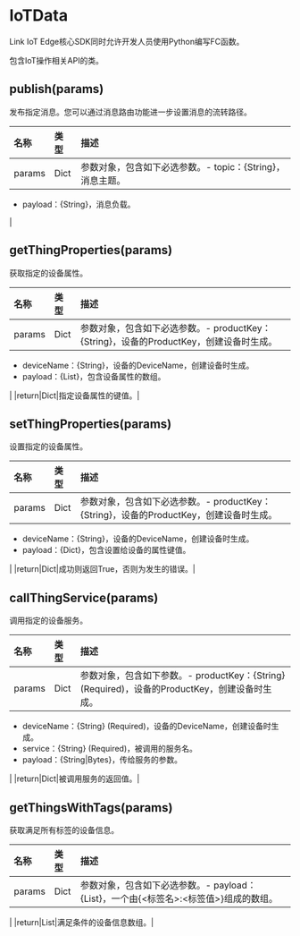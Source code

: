 # IoTData

Link IoT Edge核心SDK同时允许开发人员使用Python编写FC函数。

包含IoT操作相关API的类。

## publish\(params\) <a id="section_fw1_c3s_n2b .section"></a>

发布指定消息。您可以通过消息路由功能进一步设置消息的流转路径。

| 名称 | 类型 | 描述 |
| :--- | :--- | :--- |
| params | Dict | 参数对象，包含如下必选参数。-   topic：{String}，消息主题。 |

* payload：{String}，消息负载。

\|

## getThingProperties\(params\) <a id="section_l3r_lhd_kfb .section"></a>

获取指定的设备属性。

| 名称 | 类型 | 描述 |
| :--- | :--- | :--- |
| params | Dict | 参数对象，包含如下必选参数。-   productKey：{String}，设备的ProductKey，创建设备时生成。 |

* deviceName：{String}，设备的DeviceName，创建设备时生成。
* payload：{List}，包含设备属性的数组。

\| \|return\|Dict\|指定设备属性的键值。\|

## setThingProperties\(params\) <a id="section_zjx_j3d_kfb .section"></a>

设置指定的设备属性。

| 名称 | 类型 | 描述 |
| :--- | :--- | :--- |
| params | Dict | 参数对象，包含如下必选参数。-   productKey：{String}，设备的ProductKey，创建设备时生成。 |

* deviceName：{String}，设备的DeviceName，创建设备时生成。
* payload：{Dict}，包含设置给设备的属性键值。

\| \|return\|Dict\|成功则返回True，否则为发生的错误。\|

## callThingService\(params\) <a id="section_sbq_p3d_kfb .section"></a>

调用指定的设备服务。

| 名称 | 类型 | 描述 |
| :--- | :--- | :--- |
| params | Dict | 参数对象，包含如下参数。-   productKey：{String} \(Required\)，设备的ProductKey，创建设备时生成。 |

* deviceName：{String} \(Required\)，设备的DeviceName，创建设备时生成。
* service：{String} \(Required\)，被调用的服务名。
* payload：{String\|Bytes}，传给服务的参数。

\| \|return\|Dict\|被调用服务的返回值。\|

## getThingsWithTags\(params\) <a id="section_bl2_q3d_kfb .section"></a>

获取满足所有标签的设备信息。

| 名称 | 类型 | 描述 |
| :--- | :--- | :--- |
| params | Dict | 参数对象，包含如下必选参数。-   payload：{List}，一个由{&lt;标签名&gt;:&lt;标签值&gt;}组成的数组。 |

\| \|return\|List\|满足条件的设备信息数组。\|

